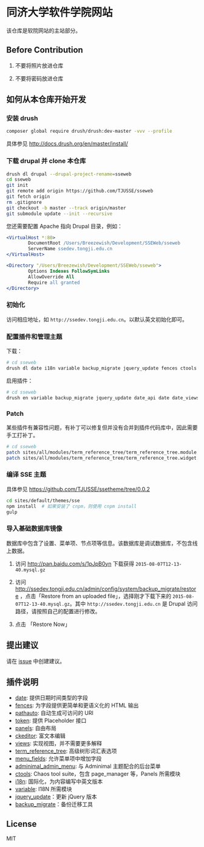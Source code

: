# 同济大学软件学院网站

该仓库是软院网站的主站部分。

## Before Contribution

1. 不要将照片放进仓库

2. 不要将密码放进仓库

## 如何从本仓库开始开发

### 安装 drush

```bash
composer global require drush/drush:dev-master -vvv --profile
```

具体参见 http://docs.drush.org/en/master/install/

### 下载 drupal 并 clone 本仓库

```bash
drush dl drupal --drupal-project-rename=sseweb
cd sseweb
git init
git remote add origin https://github.com/TJUSSE/sseweb
git fetch origin
rm .gitignore
git checkout -b master --track origin/master
git submodule update --init --recursive
```

您还需要配置 Apache 指向 Drupal 目录，例如：

```apache
<VirtualHost *:80>
        DocumentRoot /Users/Breezewish/Development/SSEWeb/sseweb
        ServerName ssedev.tongji.edu.cn
</VirtualHost>

<Directory "/Users/Breezewish/Development/SSEWeb/sseweb">
        Options Indexes FollowSymLinks
        AllowOverride All
        Require all granted
</Directory>
```

### 初始化

访问相应地址，如 `http://ssedev.tongji.edu.cn`。以默认英文初始化即可。

### 配置插件和管理主题

下载：

```bash
# cd sseweb
drush dl date i18n variable backup_migrate jquery_update fences ctools pathauto token panels ckeditor views term_reference_tree menu_fields zen adminimal_theme adminimal_admin_menu
```

启用插件：

```bash
# cd sseweb
drush en variable backup_migrate jquery_update date_api date date_views fences adminimal_admin_menu ctools page_manager pathauto token panels ckeditor views views_ui term_reference_tree menu_fields -y
```

### Patch

某些插件有兼容性问题，有补丁可以修复但并没有合并到插件代码库中，因此需要手工打补丁。

```bash
# cd sseweb
patch sites/all/modules/term_reference_tree/term_reference_tree.module patches/term_reference_tree.module.patch
patch sites/all/modules/term_reference_tree/term_reference_tree.widget.inc patches/term_reference_tree.widget.inc.patch
```

### 编译 SSE 主题

具体参见 https://github.com/TJUSSE/ssetheme/tree/0.0.2

```bash
cd sites/default/themes/sse
npm install  # 如果安装了 cnpm，则使用 cnpm install
gulp
```

### 导入基础数据库镜像

数据库中包含了设置、菜单项、节点项等信息。该数据库是调试数据库，不包含线上数据。

1. 访问 http://pan.baidu.com/s/1pJpB0yn 下载获得 `2015-08-07T12-13-40.mysql.gz`

2. 访问 http://ssedev.tongji.edu.cn/admin/config/system/backup_migrate/restore ，点击「Restore from an uploaded file」，选择刚才下载下来的 `2015-08-07T12-13-40.mysql.gz`。其中 `http://ssedev.tongji.edu.cn` 是 Drupal 访问路径，请按照自己的配置进行修改。

3. 点击 「Restore Now」

## 提出建议

请在 [issue](https://github.com/TJUSSE/sseweb/issues) 中创建建议。

## 插件说明

- [date](https://www.drupal.org/project/date): 提供日期时间类型的字段
- [fences](https://www.drupal.org/project/fences): 为字段提供更简单和更语义化的 HTML 输出
- [pathauto](https://www.drupal.org/project/pathauto): 自动生成可访问的 URI
- [token](https://www.drupal.org/project/token): 提供 Placeholder 接口
- [panels](https://www.drupal.org/project/panels): 自由布局
- [ckeditor](https://www.drupal.org/project/ckeditor): 富文本编辑
- [views](https://www.drupal.org/project/views): 实现视图，并不需要更多解释
- [term_reference_tree](https://www.drupal.org/project/term_reference_tree): 高级树形词汇表选项
- [menu_fields](https://www.drupal.org/project/menu_fields): 允许菜单项中增加字段
- [adminimal_admin_menu](https://www.drupal.org/project/adminimal_admin_menu): 与 Adminimal 主题配合的后台菜单
- [ctools](https://www.drupal.org/project/ctools): Chaos tool suite，包含 page_manager 等，Panels 所需模块
- [i18n](https://www.drupal.org/project/i18n): 国际化，为内容编写中英文版本
- [variable](https://www.drupal.org/project/variable): I18N 所需模块
- [jquery_update](https://www.drupal.org/project/jquery_update)：更新 jQuery 版本
- [backup_migrate](https://www.drupal.org/project/backup_migrate)：备份迁移工具

## License

MIT